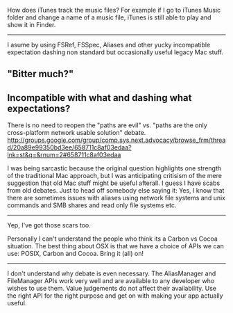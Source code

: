 

How does iTunes track the music files? For example if I go to iTunes Music folder and change a name of a music file, iTunes is still able to play and show it in Finder.

----
I asume by using FSRef, FSSpec, Aliases and other yucky incompatible expectation dashing non standard but occasionally useful legacy Mac stuff.

"Bitter much?"
----
Incompatible with what and dashing what expectations?
----
There is no need to reopen the "paths are evil" vs. "paths are the only cross-platform network usable solution" debate.  http://groups.google.com/group/comp.sys.next.advocacy/browse_frm/thread/20a89e99350bd3ee/658711c8af03edaa?lnk=st&q=&rnum=2#658711c8af03edaa

I was being sarcastic because the original question highlights one strength of the traditional Mac approach, but I was anticipating critisism of the mere suggestion that old Mac stuff might be useful afterall.  I guess I have scabs from old debates.
Just to head off somebody else saying it: Yes, I know that there are sometimes issues with aliases using network file systems and unix commands and SMB shares and read only file systems etc.

----

Yep, I've got those scars too.

Personally I can't understand the people who think its a Carbon vs Cocoa situation.
The best thing about OSX is that we have a choice of APIs we can use: POSIX, Carbon and Cocoa. Bring it (all) on!


----

I don't understand why debate is even necessary. The AliasManager and FileManager APIs work very well and are available to any developer who wishes to use them. Value judgements do not affect their availability. Use the right API for the right purpose and get on with making your app actually useful.
